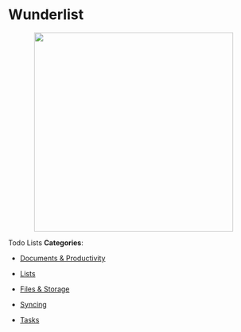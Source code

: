 # Wunderlist

<p align="center">
    <img width="400" src="https://raw.githubusercontent.com/awesome-apis/awesome-apis/apis/wunderlist/logo_256x256.png" />
</p>


Todo Lists
**Categories**:

- [Documents & Productivity](https://github/awesome-apis/awesome-apis#documents-and-productivity)

- [Lists](https://github/awesome-apis/awesome-apis#lists)

- [Files & Storage](https://github/awesome-apis/awesome-apis#files-and-storage)

- [Syncing](https://github/awesome-apis/awesome-apis#syncing)

- [Tasks](https://github/awesome-apis/awesome-apis#tasks)



